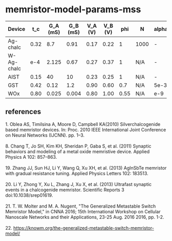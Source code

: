 # memristor-model-params-mss
|Device|t_c|G_A (mS)|G_B (mS)|V_A (V)|V_B (V)|phi|N|alpha_f|beta_f|alpha_r|beta_r|test_V (V)|test_f (Hz)|ref|
|---|---|---|---|---|---|---|---|---|---|---|---|---|---|---|
|Ag-chalc|0.32|8.7|0.91|0.17|0.22|1|1000|-|-|-|-|0.25|100|[1,22]|
|W-Ag-chalc|e-4|2.125|0.67|0.27|0.37|1|N/A|-|-|-|-|0.50|500|[21]|
|AIST|0.15|40|10|0.23|0.25|1|N/A|-|-|-|-|N/A|N/A|[19,22]|
|GST|0.42|0.12|1.2|0.90|0.60|0.7|N/A|5e-3|3.0|5e-3|3.0|N/A|N/A|[20,22]|
|WOx|0.80|0.025|0.004|0.80|1.00|0.55|N/A|e-9|0.85|22e-9|6.2|N/A|N/A|[8,22]|

## references
1\. Oblea AS, Timilsina A, Moore D, Campbell KA(2010) Silverchalcogenide based memristor devices. In: Proc. 2010 IEEE International Joint Conference on Neural Networks (IJCNN). pp. 1–3. <br><br>
8\. Chang T, Jo SH, Kim KH, Sheridan P, Gaba S, et al. (2011) Synaptic behaviors and modeling of a metal oxide memristive device. Applied Physics A 102: 857–863. <br><br>
19\. Zhang JJ, Sun HJ, Li Y, Wang Q, Xu XH, et al. (2013) AgInSbTe memristor with gradual resistance tuning. Applied Physics Letters 102: 183513. <br><br>
20\. Li Y, Zhong Y, Xu L, Zhang J, Xu X, et al. (2013) Ultrafast synaptic events in a chalcogenide memristor. Scientific Reports 3 doi:10.1038/srep01619. <br><br>
21\.  T. W. Molter and M. A. Nugent, "The Generalized Metastable Switch Memristor Model," in CNNA 2016; 15th International Workshop on Cellular Nanoscale Networks and their Applications, 23-25 Aug. 2016 2016, pp. 1-2. <br><br>
22\. https://knowm.org/the-generalized-metastable-switch-memristor-model/
